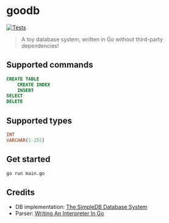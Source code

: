 goodb
=====

[![Tests](https://github.com/manhtai/goodb/actions/workflows/goodb.yaml/badge.svg)](https://github.com/manhtai/goodb/actions/workflows/goodb.yaml)

> A toy database system, written in Go without third-party dependencies!

## Supported commands

```sql
CREATE TABLE
    CREATE INDEX
    INSERT
SELECT
DELETE
```

## Supported types

```sql
INT
VARCHAR(1-255)
```

## Get started

```sh
go run main.go
```

## Credits

- DB implementation: [The SimpleDB Database System][0]
- Parser: [Writing An Interpreter In Go][1]

[0]: http://www.cs.bc.edu/~sciore/simpledb/

[1]: https://interpreterbook.com/